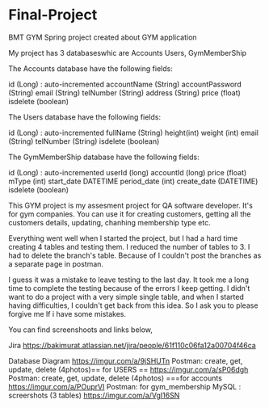 # Final-Project
BMT GYM
Spring project created about GYM application

My project has 3 databaseswhic are Accounts Users, GymMemberShip

The Accounts database have the following fields:

id (Long) : auto-incremented
accountName (String)
accountPassword (String)
email (String)
telNumber (String)
address (String)
price (float)
isdelete (boolean)

The Users database have the following fields:

id (Long) : auto-incremented
fullName (String)
height(int)
weight (int)
email (String)
telNumber (String)
isdelete (boolean)

The GymMemberShip database have the following fields:

id (Long) : auto-incremented
userId (long)
accountId (long)
price (float)
mType (int)
start_date DATETIME
period_date (int)
create_date (DATETIME)
isdelete (boolean)

This GYM project is my assesment project for QA software developer. It's for gym companies. You can use it for creating customers, getting all the customers details, updating, chanhing membership type etc.

Everything went well when I started the project, but I had a hard time creating 4 tables and testing them. I reduced the number of tables to 3. I had to delete the branch's table. Because of I couldn't post the branches as a separate page in postman.

I guess it was a mistake to leave testing to the last day. It took me a long time to complete the testing because of the errors I keep getting. 
I didn't want to do a project with a very simple single table, and when I started having difficulties, I couldn't get back from this idea. So I ask you to please forgive me If i have some mistakes.

You can find screenshoots and links below,


Jira
https://bakimurat.atlassian.net/jira/people/61f110c06fa12a00704f46ca

Database Diagram https://imgur.com/a/9jSHUTn
Postman: create, get, update, delete (4photos)== for USERS == https://imgur.com/a/sP06dgh
Postman: create, get, update, delete (4photos) ===for accounts   https://imgur.com/a/POuprVI
Postman: for gym_membership
MySQL : screershots (3 tables) https://imgur.com/a/VgI16SN




